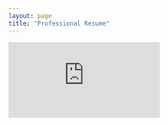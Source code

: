 ```yaml
---
layout: page
title: "Professional Resume"
---
```

![Professional Nicholas Resume.pdf](https://github.com/nicholasketo/nicholaseto/files/13179557/Professional.Nicholas.Resume.pdf)
